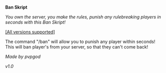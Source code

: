**Ban Skript**

*You own the server, you make the rules, punish any rulebreaking players in seconds with this Ban Skript!*

<ins>[All versions supported]</ins>

The command "/ban" will allow you to punish any player within seconds! This will ban player's from your server, so that they can't come back!

*Made by pvpgod*

*v1.0*

